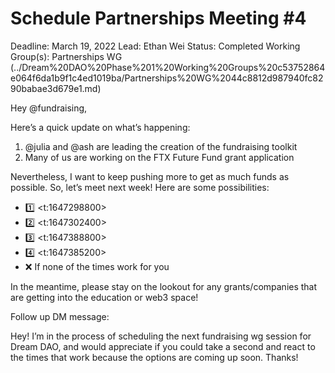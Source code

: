 # Schedule Partnerships Meeting #4

Deadline: March 19, 2022
Lead: Ethan Wei
Status: Completed
Working Group(s): Partnerships WG (../Dream%20DAO%20Phase%201%20Working%20Groups%20c53752864e064f6da1b9f1c4ed1019ba/Partnerships%20WG%2044c8812d987940fc8290babae3d679e1.md)

Hey @fundraising, 

Here’s a quick update on what’s happening:

1. @julia and @ash are leading the creation of the fundraising toolkit
2. Many of us are working on the FTX Future Fund grant application

Nevertheless, I want to keep pushing more to get as much funds as possible. So, let’s meet next week! Here are some possibilities:

- :one: <t:1647298800>
- :two: <t:1647302400>
- :three: <t:1647388800>
- :four: <t:1647385200>
- :x: If none of the times work for you

In the meantime, please stay on the lookout for any grants/companies that are getting into the education or web3 space! 

Follow up DM message:

Hey! I’m in the process of scheduling the next fundraising wg session for Dream DAO, and would appreciate if you could take a second and react to the times that work because the options are coming up soon. Thanks!